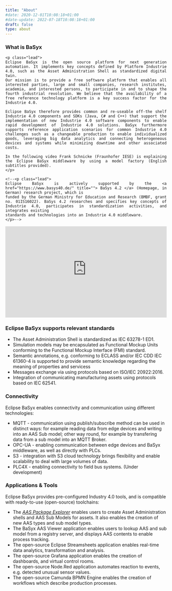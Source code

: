 ```yaml
---
title: "About"
#date: 2020-12-01T10:08:18+01:00
#date-update: 2022-07-18T10:08:18+01:00
draft: false
type: about
---
```


### What is BaSyx

<div align="justify">

	<p class="lead">
	Eclipse BaSyx is the open source platform for next generation automation. It implements key concepts defined by Platform Industrie 4.0, such as the Asset Administration Shell as standardized digital twin.  
	Our mission is to provide a free software platform that enables all interested parties, large and small companies, research institutes, academia, and interested persons, to participate in and to shape the fourth industrial revolution. We believe that the availability of a free reference technology platform is a key success factor for the Industrie 4.0.
	
	Eclipse BaSyx therefore provides common and re-useable off-the shelf Industrie 4.0 components and SDKs (Java, C# and C++) that support the implementation of new Industrie 4.0 software components to enable rapid development of Industrie 4.0 solutions. BaSyx furthermore supports reference application scenarios for common Industrie 4.0 challenges such as a changeable production to enable individualized goods, leveraging big data analytics and connecting heterogeneous devices and systems while minimizing downtime and other associated costs.
	
    In the following video Frank Schnicke (Fraunhofer IESE) is explaining the Eclipse BaSyx middleware by using a model factory (English subtitles provided).
    </p>

	<!--<p class="lead">
	Eclipse BaSyx is actively supported by the <a href="https://www.basys40.de/" title=""> BaSys 4.2 </a> (Homepage, in German) research project, which is 
	funded by the German Ministry for Education and Research (BMBF, grant no. 01IS16022). BaSys 4.2 researches and specifies key concepts of Industrie 4.0, participates in standardization activities, and integrates existing 
	standards and technologies into an Industrie 4.0 middleware.
	</p>-->

</div>

<div style="position: relative; padding-bottom: 56.25%; height: 0; overflow: hidden;">
	<iframe src="https://www.youtube-nocookie.com/embed/bMY8FLhjjRI" style="position: absolute; top: 0; left: 0; width: 100%; height: 100%; border:0;" allowfullscreen="" title="YouTube Video"></iframe>
</div>	

<!--
### The Industry 4.0

Industry 4.0 is about the end-to-end digitzation of manufacturing. After (steam powered) machines, electricitity, and automation, the Industry 4.0 is the fourth industrial revolution. Eclipse BaSyx supports the Industry 4.0 by providing the necessary infrastructure and software components for realizing a digitized production. 

End-to-end digitization implies data exchange between all devices – accross vendors, and device types, as well as digitized supply chains. This improves understanding of production processes and enables next-generation applications, such as automated documentation of supply chains, the digital product passport, and the tracking of the CO2 footprint of products.

End-to-end digitization also enables the efficient production of small lot sizes. Service based architectures enable changeable manufacturing processes. Digital twins support automatic calculations and smart contracts to enable also the efficient contracting of small batches. The ability to efficiently produce also small lot sizes enables a more localized production and shorter transport routes, and yields much more robust supply chains. 

Eclipse BaSyx addresses the major challenge of the digitization: Digital twins with hermonized interfaces for all kinds of production assets, a common language for data exchange, and a robust and secure Industry 4.0 software infrastructure. And all of this for free, without obligations, copy-left effects, and open-source. 

You yourself choose which components of Eclipse BaSyx you want to use. And regardless of your choice, you create a foundation for the future. If you want to start with a simple data monitoring application, feel free to do so. if you later decide to implement a service based lot-size one production, you have already laid the foundation for this, which simplifies the extension of your manufacturing systems.
-->


<!--
### The Asset Administration Shell

The Asset Administration Shell (AAS) is a core asset of the industry 4.0. It is a unified representation for all relevant physical and non-physical assets, e.g. for products, orders, processes, devices, certificates, ERP/MES Systems, and everything else that is relevant. Therefore, it is the enabler for end-to-end digitization. The AAS is standardized as IEC 63278-1 ED1.

![Fig 2: Asset Administration Shell ilustration](images/asset_administration_shell.png)

As a production consists of different kinds of assets with different kinds of properties, AAS need to provide asset specific data and services. AAS sub models therefore tailor the AAS to the specific needs of an asset. They define asset specific properties and services that are relevant for specific applications and/or use-cases.

Eclipse BaSyx provides a complete and scalable infrastructure for the hosting and management of AAS and AAS sub models. The repository component supports hosting of AAS and is highly scalable, the registry component enables resolving of AAS and sub models, and connects to AAS and sub model communication endpoints. Furthermore, Eclipse BaSyx supports resolving of AAS, serializing of AAS to/from numerous file formats (AASX, JSON, XML), hosting of passive and active AAS, and the integration with existing tools, such as the AASX package explorer.


### Digital Twins

Digital twins are complete representations of real-world physical or non-physical assets. They represent the current state of the asset in the digital world, which includes for example sensor values and the state of actuators. A unified interface provides access to asset data, its state, and provided services. Digital twins also provide simulation models that predict the behavior of an asset in a particular situation, provide evidences for substantiated decisions, and enable what-if analysis. 

![Fig 3: Digital Twins ilustration](images/digital_twins.png)

The Asset Administration shell is an agreed technical foundation for digital twins. AAS sub models tailor the generic AAS to the specific needs of assets, and provide access to specific properties, states, services, and simulation models. Sub models turn a generic AS into the digital twin of an asset that represents all kinds of assets, and still provides access to asset specific aspects with a unified API.


### Digital Supply Chains

Complex products consist of numerous components from different suppliers. Modern product tracking enables the creation of digital twins for products that track the complete history of a product, and enables the creation of digital product passports. This includes for example the owner, deadlines, pricing, change in product value, suppliers, parts, and the CO2 footprint. 

Digital twins enable data exchange along value chains to identify e.g. a shortcoming in supplies, or to e.g. calculate the CO2 footprint of a product. The Eclipse BaSyx Industry 4.0 midleware supports the creation of product digital twins to enable digitized production and data exchange between stakeholders.

![Fig 4: Digital Twins ilustration](images/digital_supply_chains.png)

-->

### Eclipse BaSyx supports relevant standards

*	The Asset Administration Shell is standardized as IEC 63278-1 ED1.
*	Simulation models may be encapsulated as Functional Mockup Units conforming to the Functional Mockup Interface (FMI) standard.
*	Semantic annotations, e.g. conforming to ECLASS and/or IEC CDD IEC 61360-4 is supported to provide semantic knowledge regarding the meaning of properties and servicess
*	Messages exchange via using protocols based on ISO/IEC 20922:2016.
*	Integration of communicating manufacturing assets using protocols based on IEC 62541.


### Connectivity

Eclipse BaSyx enables connectivity and communication using different technologies:

* MQTT - communication using publish/subscribe method can be used in distinct ways: for example reading data from edge devices and writing into an AAS Sub model; other way round, for example by transfering data from a sub model into an MQTT Broker.
* OPC-UA - enabling communication between edge devices and BaSyx middleware, as well as directly with PLCs.
* S3 - integration with S3 cloud technology brings flexibility and enable scalability to deal with large volumes of data.
* PLC4X - enabling connectivity to field bus systems. (Under development)


### Applications & Tools

Eclipse BaSyx provides pre-configured Industry 4.0 tools, and is compatible with ready-to-use (open-source) toolchains:

* The [*AAS Package Explorer*](https://github.com/admin-shell-io/aasx-package-explorer) enables users to create Asset Administration shells and AAS Sub Models for assets. It also enables the creation of new AAS types and sub model types.
* The BaSyx AAS Viewer application enables users to lookup AAS and sub model from a registry server, and displays AAS contents to enable process tracking.
* The open-source Eclipse Streamsheets application enables real-time data analytics, transformation and analysis.
* The open-source Grafana application enables the creation of dashboards, and virtual control rooms.
* The open-source Node.Red application automates reaction to events, e.g. detected unusual sensor values.
* The open-source Camunda BPMN Engine enables the creation of workflows which describe production processes.

<!--![Application and tools ilustration alt](images/application_and_tools.png)-->